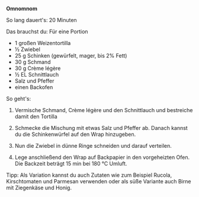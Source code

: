 **Omnomnom**

So lang dauert's: 20 Minuten

Das brauchst du: Für eine Portion 
- 1 großen Weizentortilla
- ½	Zwiebel
- 25 g	Schinken (gewürfelt, mager, bis 2% Fett)
- 30 g	Schmand
- 30 g	Crème légère
- ½ EL	Schnittlauch
- Salz und Pfeffer
- einen Backofen

So geht's: 

1. Vermische Schmand, Crème légère und den Schnittlauch und bestreiche damit den Tortilla

2. Schmecke die Mischung mit etwas Salz und Pfeffer ab. Danach kannst du die Schinkenwürfel auf den Wrap hinzugeben. 

3. Nun die Zwiebel in dünne Ringe schneiden und darauf verteilen. 

4. Lege anschließend den Wrap auf Backpapier in den vorgeheizten Ofen. Die Backzeit beträgt 15 min bei 180 °C Umluft. 

Tipp: Als Variation kannst du auch Zutaten wie zum Beispiel Rucola, Kirschtomaten und Parmesan verwenden oder als süße Variante auch Birne mit Ziegenkäse und Honig.

